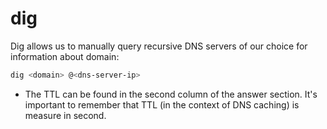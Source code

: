# dig
Dig allows us to manually query recursive DNS servers of our choice for information about domain:
```bash
dig <domain> @<dns-server-ip>
```

 - The TTL can be found in the second column of the answer section. It's important to remember that TTL (in the context of DNS caching) is measure in second.

